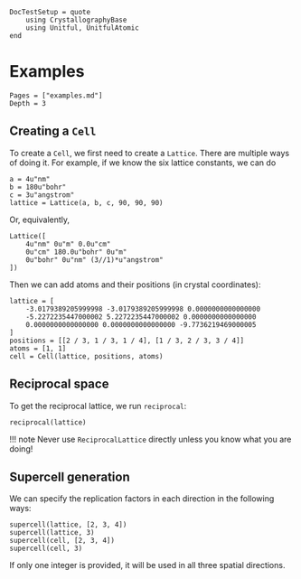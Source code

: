 ```@meta
DocTestSetup = quote
    using CrystallographyBase
    using Unitful, UnitfulAtomic
end
```

# Examples

```@contents
Pages = ["examples.md"]
Depth = 3
```

## Creating a `Cell`

To create a `Cell`, we first need to create a `Lattice`.
There are multiple ways of doing it. For example, if we know the six lattice constants,
we can do

```@repl
a = 4u"nm"
b = 180u"bohr"
c = 3u"angstrom"
lattice = Lattice(a, b, c, 90, 90, 90)
```

Or, equivalently,

```@repl
Lattice([
    4u"nm" 0u"m" 0.0u"cm"
    0u"cm" 180.0u"bohr" 0u"m"
    0u"bohr" 0u"nm" (3//1)*u"angstrom"
])
```

Then we can add atoms and their positions (in crystal coordinates):

```@repl
lattice = [
    -3.0179389205999998 -3.0179389205999998 0.0000000000000000
    -5.2272235447000002 5.2272235447000002 0.0000000000000000
    0.0000000000000000 0.0000000000000000 -9.7736219469000005
]
positions = [[2 / 3, 1 / 3, 1 / 4], [1 / 3, 2 / 3, 3 / 4]]
atoms = [1, 1]
cell = Cell(lattice, positions, atoms)
```

## Reciprocal space

To get the reciprocal lattice, we run `reciprocal`:

```@repl
reciprocal(lattice)
```

!!! note
    Never use `ReciprocalLattice` directly unless you know what you are doing!

## Supercell generation

We can specify the replication factors in each direction in the following ways:

```@repl
supercell(lattice, [2, 3, 4])
supercell(lattice, 3)
supercell(cell, [2, 3, 4])
supercell(cell, 3)
```

If only one integer is provided, it will be used in all three spatial directions.
